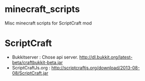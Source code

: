 minecraft_scripts
=================

Misc minecraft scripts for ScriptCraft mod


ScriptCraft
==================

* Bukkitserver : Chose api server. http://dl.bukkit.org/latest-beta/craftbukkit-beta.jar
* ScriptCraftJs.org : http://scriptcraftjs.org/download/2013-08-08/ScriptCraft.jar


